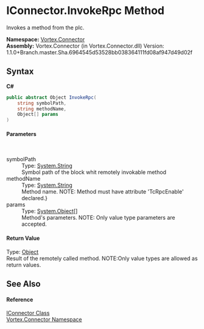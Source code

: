 # IConnector.InvokeRpc Method 
 

Invokes a method from the plc.

**Namespace:**&nbsp;<a href="N_Vortex_Connector.md">Vortex.Connector</a><br />**Assembly:**&nbsp;Vortex.Connector (in Vortex.Connector.dll) Version: 1.1.0+Branch.master.Sha.6964545d53528bb038364111fd08af947d49d02f

## Syntax

**C#**<br />
``` C#
public abstract Object InvokeRpc(
	string symbolPath,
	string methodName,
	Object[] params
)
```


#### Parameters
&nbsp;<dl><dt>symbolPath</dt><dd>Type: <a href="http://msdn2.microsoft.com/en-us/library/s1wwdcbf" target="_blank">System.String</a><br />Symbol path of the block whit remotely invokable method</dd><dt>methodName</dt><dd>Type: <a href="http://msdn2.microsoft.com/en-us/library/s1wwdcbf" target="_blank">System.String</a><br />Method name. NOTE: Method must have attribute 'TcRpcEnable' declared.}</dd><dt>params</dt><dd>Type: <a href="http://msdn2.microsoft.com/en-us/library/e5kfa45b" target="_blank">System.Object</a>[]<br />Method's parameters. NOTE: Only value type parameters are accepted.</dd></dl>

#### Return Value
Type: <a href="http://msdn2.microsoft.com/en-us/library/e5kfa45b" target="_blank">Object</a><br />Result of the remotely called method. NOTE:Only value types are allowed as return values.

## See Also


#### Reference
<a href="T_Vortex_Connector_IConnector.md">IConnector Class</a><br /><a href="N_Vortex_Connector.md">Vortex.Connector Namespace</a><br />
